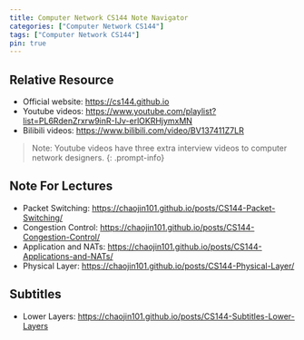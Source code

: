 ```yaml
---
title: Computer Network CS144 Note Navigator
categories: ["Computer Network CS144"]
tags: ["Computer Network CS144"]
pin: true
---
```


## Relative Resource

- Official website: <https://cs144.github.io>
- Youtube videos: <https://www.youtube.com/playlist?list=PL6RdenZrxrw9inR-IJv-erlOKRHjymxMN>
- Bilibili videos: <https://www.bilibili.com/video/BV137411Z7LR>

> Note: Youtube videos have three extra interview videos to computer network designers.
{: .prompt-info}

## Note For Lectures

- Packet Switching: <https://chaojin101.github.io/posts/CS144-Packet-Switching/>
- Congestion Control: <https://chaojin101.github.io/posts/CS144-Congestion-Control/>
- Application and NATs: <https://chaojin101.github.io/posts/CS144-Applications-and-NATs/>
- Physical Layer: <https://chaojin101.github.io/posts/CS144-Physical-Layer/>

## Subtitles

- Lower Layers: <https://chaojin101.github.io/posts/CS144-Subtitles-Lower-Layers>